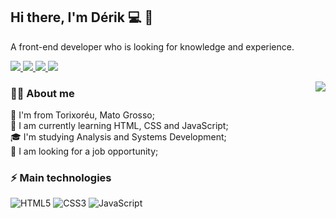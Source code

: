 
##  Hi there, I'm Dérik  💻 :boy:

A front-end developer who is looking for knowledge and experience.

<p>
  <a href="mailto:derikdeewk@gmail.com">
      <img src="https://img.shields.io/badge/Gmail-D14836?style=for-the-badge&logo=gmail&logoColor=white"/>
  </a>
  <a href="https://www.linkedin.com/in/d%C3%A9rik-figueiredo-570079186/">
      <img src="https://img.shields.io/badge/LinkedIn-0077B5?style=for-the-badge&logo=linkedin&logoColor=white)"/>
  </a>
   <a href="https://wa.me/5566996114623">
      <img src="https://img.shields.io/badge/WhatsApp-25D366?style=for-the-badge&logo=whatsapp&logoColor=white"/>
  </a>
   <a href="">
      <img src="https://img.shields.io/badge/Website-black?style=for-the-badge&logo=data"/>
  </a>
</p>

  <img align='right' src="https://github-readme-stats.vercel.app/api/top-langs/?username=derikfigueiredo&theme=dracula">
  
### 👨‍💻 About me 

:house_with_garden: I'm from Torixoréu, Mato Grosso;  
:blue_book: I am currently learning HTML, CSS and JavaScript;  
:mortar_board: I'm studying Analysis and Systems Development;  
:briefcase: I am looking for a job opportunity;

### ⚡ Main technologies

![HTML5](https://img.shields.io/badge/-HTML5-E34F26?style=flat-square&logo=html5&logoColor=white)
![CSS3](https://img.shields.io/badge/-CSS3-1572B6?style=flat-square&logo=css3)
![JavaScript](https://img.shields.io/badge/-JavaScript-000?style=flat-square&logo=javascript)
